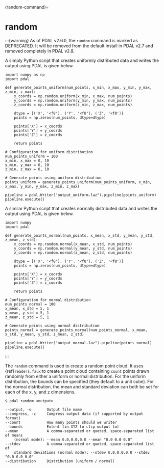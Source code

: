 (random-command)=

# random

:::{warning}
As of PDAL v2.6.0, the `random` command is marked as DEPRECATED. It will
be removed from the default install in PDAL v2.7 and removed completely in
PDAL v2.8.

A simply Python script that creates uniformly distributed data and writes
the output using PDAL is given below.

```
import numpy as np
import pdal

def generate_points_uniform(num_points, x_min, x_max, y_min, y_max, z_min, z_max):
    x_coords = np.random.uniform(x_min, x_max, num_points)
    y_coords = np.random.uniform(y_min, y_max, num_points)
    z_coords = np.random.uniform(z_min, z_max, num_points)

    dtype = [('X', '<f8'), ('Y', '<f8'), ('Z', '<f8')]
    points = np.zeros(num_points, dtype=dtype)

    points['X'] = x_coords
    points['Y'] = y_coords
    points['Z'] = z_coords

    return points

# Configuration for uniform distribution
num_points_uniform = 100
x_min, x_max = 0, 10
y_min, y_max = 0, 10
z_min, z_max = 0, 10

# Generate points using uniform distribution
points_uniform = generate_points_uniform(num_points_uniform, x_min, x_max, y_min, y_max, z_min, z_max)

pipeline = pdal.Writer("output_uniform.laz").pipeline(points_uniform)
pipeline.execute()
```

A similar Python script that creates normally distributed data and writes
the output using PDAL is given below.

```
import numpy
import pdal

def generate_points_normal(num_points, x_mean, x_std, y_mean, y_std, z_mean, z_std):
    x_coords = np.random.normal(x_mean, x_std, num_points)
    y_coords = np.random.normal(y_mean, y_std, num_points)
    z_coords = np.random.normal(z_mean, z_std, num_points)

    dtype = [('X', '<f8'), ('Y', '<f8'), ('Z', '<f8')]
    points = np.zeros(num_points, dtype=dtype)

    points['X'] = x_coords
    points['Y'] = y_coords
    points['Z'] = z_coords

    return points

# Configuration for normal distribution
num_points_normal = 100
x_mean, x_std = 5, 1
y_mean, y_std = 5, 1
z_mean, z_std = 5, 1

# Generate points using normal distribution
points_normal = generate_points_normal(num_points_normal, x_mean, x_std, y_mean, y_std, z_mean, z_std)

pipeline = pdal.Writer("output_normal.laz").pipeline(points_normal)
pipeline.execute()
```
:::

The `random` command is used to create a random point cloud. It uses
{ref}`readers.faux` to create a point cloud containing `count` points
drawn randomly from either a uniform or normal distribution. For the uniform
distribution, the bounds can be specified (they default to a unit cube). For
the normal distribution, the mean and standard deviation can both be set for
each of the x, y, and z dimensions.

```
$ pdal random <output>
```

```
--output, -o       Output file name
--compress, -z     Compress output data (if supported by output format)
--count            How many points should we write?
--bounds           Extent (in XYZ to clip output to)
--mean             A comma-separated or quoted, space-separated list of means
    (normal mode): --mean 0.0,0.0,0.0 --mean "0.0 0.0 0.0"
--stdev            A comma-separated or quoted, space-separated list of
    standard deviations (normal mode): --stdev 0.0,0.0,0.0 --stdev "0.0 0.0 0.0"
--distribution     Distribution (uniform / normal)
```
